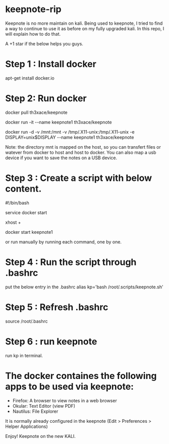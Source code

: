 # keepnote-rip
Keepnote is no more maintain on kali. Being used to keepnote, I tried to find a way to continue to use it as before on my fully upgraded kali. In this repo, I will explain how to do that.

A +1 star if the below helps you guys.


# Step 1 : Install docker
apt-get install docker.io

# Step 2: Run docker
docker pull th3xace/keepnote

docker run -it --name keepnote1 th3xace/keepnote

docker run -d -v /mnt:/mnt -v /tmp/.X11-unix:/tmp/.X11-unix -e DISPLAY=unix$DISPLAY --name keepnote1 th3xace/keepnote

Note: the directory mnt is mapped on the host, so you can transfert files or watever from docker to host and host to docker. You can also map a usb device if you want to save the notes on a USB device. 

# Step 3 : Create a script with below content.

#!/bin/bash

service docker start

xhost +

docker start keepnote1

or run manually by running each command, one by one.

# Step 4 : Run the script through .bashrc 
put the below entry in the .bashrc
alias kp='bash /root/.scripts/keepnote.sh'

# Step 5 : Refresh .bashrc 
source /root/.bashrc

# Step 6 : run keepnote
run kp in terminal.

# The docker containes the following apps to be used via keepnote:
 + Firefox:  A browser to view notes in a web browser
 + Okular: Text Editor (view PDF)
 + Nautilus: File Explorer
 
 It is normally already configured in the keepnote (Edit > Preferences > Helper Applications)
 
 Enjoy! Keepnote on the new KALI.
 
 
